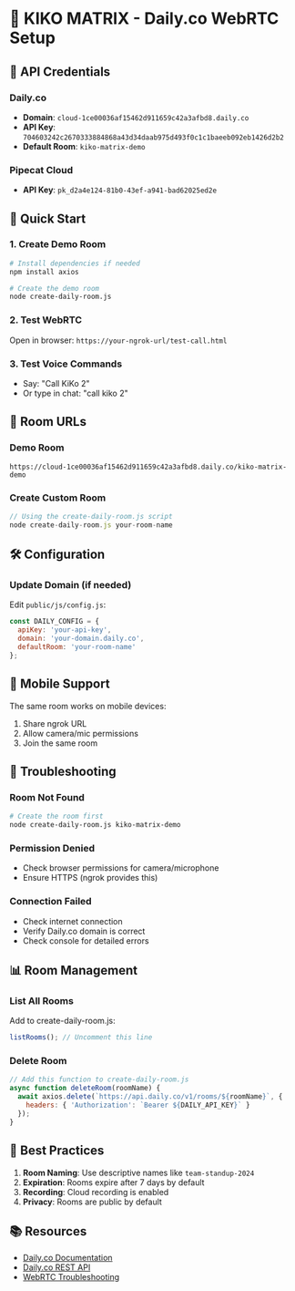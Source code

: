 # 🎥 KIKO MATRIX - Daily.co WebRTC Setup

## 🔑 API Credentials

### Daily.co
- **Domain**: `cloud-1ce00036af15462d911659c42a3afbd8.daily.co`
- **API Key**: `704603242c2670333884868a43d34daab975d493f0c1c1baeeb092eb1426d2b2`
- **Default Room**: `kiko-matrix-demo`

### Pipecat Cloud
- **API Key**: `pk_d2a4e124-81b0-43ef-a941-bad62025ed2e`

## 🚀 Quick Start

### 1. Create Demo Room
```bash
# Install dependencies if needed
npm install axios

# Create the demo room
node create-daily-room.js
```

### 2. Test WebRTC
Open in browser: `https://your-ngrok-url/test-call.html`

### 3. Test Voice Commands
- Say: "Call KiKo 2"
- Or type in chat: "call kiko 2"

## 📡 Room URLs

### Demo Room
```
https://cloud-1ce00036af15462d911659c42a3afbd8.daily.co/kiko-matrix-demo
```

### Create Custom Room
```javascript
// Using the create-daily-room.js script
node create-daily-room.js your-room-name
```

## 🛠️ Configuration

### Update Domain (if needed)
Edit `public/js/config.js`:
```javascript
const DAILY_CONFIG = {
  apiKey: 'your-api-key',
  domain: 'your-domain.daily.co',
  defaultRoom: 'your-room-name'
};
```

## 📱 Mobile Support

The same room works on mobile devices:
1. Share ngrok URL
2. Allow camera/mic permissions
3. Join the same room

## 🔧 Troubleshooting

### Room Not Found
```bash
# Create the room first
node create-daily-room.js kiko-matrix-demo
```

### Permission Denied
- Check browser permissions for camera/microphone
- Ensure HTTPS (ngrok provides this)

### Connection Failed
- Check internet connection
- Verify Daily.co domain is correct
- Check console for detailed errors

## 📊 Room Management

### List All Rooms
Add to create-daily-room.js:
```javascript
listRooms(); // Uncomment this line
```

### Delete Room
```javascript
// Add this function to create-daily-room.js
async function deleteRoom(roomName) {
  await axios.delete(`https://api.daily.co/v1/rooms/${roomName}`, {
    headers: { 'Authorization': `Bearer ${DAILY_API_KEY}` }
  });
}
```

## 🎯 Best Practices

1. **Room Naming**: Use descriptive names like `team-standup-2024`
2. **Expiration**: Rooms expire after 7 days by default
3. **Recording**: Cloud recording is enabled
4. **Privacy**: Rooms are public by default

## 📚 Resources

- [Daily.co Documentation](https://docs.daily.co/)
- [Daily.co REST API](https://docs.daily.co/reference/rest-api)
- [WebRTC Troubleshooting](https://docs.daily.co/guides/troubleshooting) 